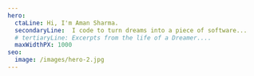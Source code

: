 ```yaml
---
hero:
  ctaLine: Hi, I'm Aman Sharma.
  secondaryLine:  I code to turn dreams into a piece of software...
  # tertiaryLine: Excerpts from the life of a Dreamer....
  maxWidthPX: 1000
seo:
  image: /images/hero-2.jpg
---
```

